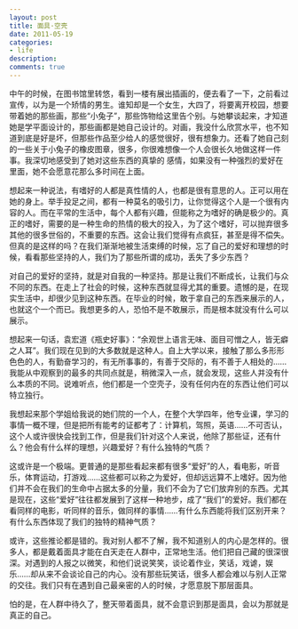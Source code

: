 ```yaml
---
layout: post
title: 面具·空壳
date: 2011-05-19
categories:
- life
description:
comments: true
---
```

中午的时候，在图书馆里转悠，看到一楼有展出插画的，便去看了一下，之前看过宣传，以为是一个矫情的男生。谁知却是一个女生，大四了，将要离开校园，想要带着她的那些画，那些“小兔子”，那些饰物给这里告个别。与她攀谈起来，才知道她是学平面设计的，那些画都是她自己设计的。对画，我没什么欣赏水平，也不知道到底是好是坏，但那些作品至少给人的感觉很好，很有想象力。还看了她自己刻的一些关于小兔子的橡皮图章，很多，你很难想像一个人会很长久地做这样一件事。我深切地感受到了她对这些东西的真挚的 感情，如果没有一种强烈的爱好在里面，她不会愿意花那么多时间在上面。
<!--more-->

想起来一种说法，有嗜好的人都是真性情的人，也都是很有意思的人。正可以用在她的身上。举手投足之间，都有一种莫名的吸引力，让你觉得这个人是一个很有内容的人。而在平常的生活中，每个人都有兴趣，但能称之为嗜好的确是极少的。真正的嗜好，需要的是一种生命的热情的极大的投入，为了这个嗜好，可以抛弃很多其他的很多世俗的，不重要的东西。这会让我们觉得有点疯狂，甚至是得不偿失。但真的是这样的吗？在我们渐渐地被生活束缚的时候，忘了自己的爱好和理想的时候，看看那些坚持的人，我们为了那些所谓的成功，丢失了多少东西？

对自己的爱好的坚持，就是对自我的一种坚持。那是让我们不断成长，让我们与众不同的东西。在走上了社会的时候，这种东西就显得尤其的重要。遗憾的是，在现实生活中，却很少见到这种东西。在毕业的时候，敢于拿自己的东西来展示的人，也就这个一个而已。我想更多的人，恐怕不是不敢展示，而是根本就没有什么可以展示。

想起来一句话，袁宏道《瓶史好事》：“余观世上语言无味、面目可憎之人，皆无癖之人耳”。我们现在见到的大多数就是这种人。自上大学以来，接触了那么多形形色色的人，有勤奋学习的，有无所事事的，有善于交际的，有不善于人相处的……我能从中观察到的最多的共同点就是，稍微深入一点，就会发现，这些人并没有什么本质的不同。说难听点，他们都是一个空壳子，没有任何内在的东西让他们可以特立独行。

我想起来那个学姐给我说的她们院的一个人，在整个大学四年，他专业课，学习的事情一概不理，但是把所有能考的证都考了：计算机，驾照，英语……不可否认，这个人或许很快会找到工作，但是我们针对这个人来说，他除了那些证，还有什么？他会有什么样的理想，兴趣爱好？有什么独特的气质？

这或许是一个极端。更普通的是那些看起来都有很多“爱好”的人，看电影，听音乐，体育运动，打游戏……这些都可以称之为爱好，但却远远算不上嗜好。因为他们并不会在我们的生命中占据太多的分量，我们不会为了它们放弃别的东西。尤其是现在，这些“爱好”往往都发展到了这样一种地步，成了“我们”的爱好。我们都在看同样的电影，听同样的音乐，做同样的事情……有什么东西能将我们区别开来？有什么东西体现了我们的独特的精神气质？

或许，这些推论都是错的。我对别人都不了解，我不知道别人的内心是怎样的。很多人，都是戴着面具才能在白天走在人群中，正常地生活。他们把自己藏的很深很深。对遇到的人报之以微笑，和他们说说笑笑，谈论着作业，笑话，戏谑，娱乐……却从来不会谈论自己的内心。没有那些玩笑话，很多人都会难以与别人正常的交往。我们只有在遇到自己最亲密的人的时候，才愿意脱下那层面具。

怕的是，在人群中待久了，整天带着面具，就不会意识到那是面具，会以为那就是真正的自己。
